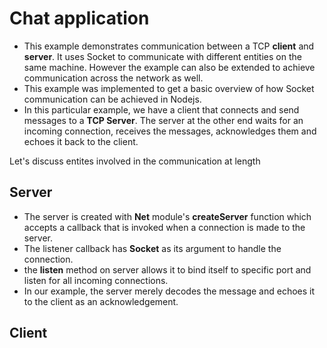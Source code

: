 # Chat application
- This example demonstrates communication between a TCP **client** and **server**. It uses Socket to communicate with different entities on the same machine. However the example can also be extended to achieve communication across the network as well.
- This example was implemented to get a basic overview of how Socket communication can be achieved in Nodejs.
- In this particular example, we have a client that connects and send messages to a **TCP Server**. The server at the other end waits for an incoming connection, receives the messages, acknowledges them and echoes it back to the client.

Let's discuss entites involved in the communication at length
## Server
- The server is created with **Net** module's **createServer** function which accepts a callback that is invoked when a connection is made to the server.
- The listener callback has **Socket** as its argument to handle the connection.
- the **listen** method on server allows it to bind itself to specific port and listen for all incoming connections.
- In our example, the server merely decodes the message and echoes it to the client as an acknowledgement.

## Client
